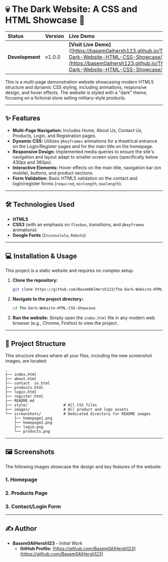# 💀 The Dark Website: A CSS and HTML Showcase 🚀

| Status | Version | Live Demo | Author |
| :--- | :--- | :--- | :--- |
| **Development** | v1.0.0 | **[Visit Live Demo]** ([https://basem0alhersh123.github.io/The-Dark-Website-HTML-CSS-Showcase/](https://basem0alhersh123.github.io/The-Dark-Website-HTML-CSS-Showcase/)) | [Basem0AlHersh123](https://github.com/Basem0AlHersh123) |

This is a multi-page demonstration website showcasing modern HTML5 structure and dynamic CSS styling, including animations, responsive design, and hover effects. The website is styled with a "dark" theme, focusing on a fictional store selling military-style products.

-----

## ✨ Features

  * **Multi-Page Navigation:** Includes Home, About Us, Contact Us, Products, Login, and Registration pages.
  * **Dynamic CSS:** Utilizes `@keyframes` animations for a theatrical entrance on the Login/Register pages and for the main title on the homepage.
  * **Responsive Design:** Implemented media queries to ensure the site's navigation and layout adapt to smaller screen sizes (specifically below 430px and 360px).
  * **Interactive Elements:** Hover effects on the main title, navigation bar (on mobile), buttons, and product sections.
  * **Form Validation:** Basic HTML5 validation on the contact and login/register forms (`required`, `minlength`, `maxlength`).

-----

## 🛠️ Technologies Used

  * **HTML5**
  * **CSS3** (with an emphasis on `flexbox`, transitions, and `@keyframes` animations)
  * **Google Fonts** (`Inconsolata`, `Roboto`)

-----

## 💻 Installation & Usage

This project is a static website and requires no complex setup.

1.  **Clone the repository:**
    ```bash
    git clone https://github.com/Basem0AlHersh123/The-Dark-Website-HTML-CSS-Showcase.git
    ```
2.  **Navigate to the project directory:**
    ```bash
    cd The-Dark-Website-HTML-CSS-Showcase
    ```
3.  **Run the website:** Simply open the `index.html` file in any modern web browser (e.g., Chrome, Firefox) to view the project.

-----

## 📂 Project Structure

This structure shows where all your files, including the new screenshot images, are located:

```
.
├── index.html
├── about.html
├── contact  us.html
├── products.html
├── login.html
├── register.html
├── README.md
├── style/                # All CSS files
├── images/               # All product and logo assets
└── screenshots/          # Dedicated directory for README images
    ├── homepage1.png
    ├── homepage2.png
    ├── login.png
    └── products.png
```

-----

## 🖼️ Screenshots

The following images showcase the design and key features of the website:

### 1\. Homepage

### 2\. Products Page

### 3\. Contact/Login Form

-----

## ✍️ Author

  * **Basem0AlHersh123** - *Initial Work*
      * **GitHub Profile:** [https://github.com/Basem0AlHersh123](https://github.com/Basem0AlHersh123)
